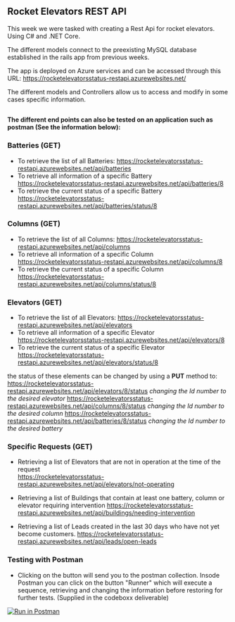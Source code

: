 ## Rocket Elevators REST API

This week we were tasked with creating a Rest Api for rocket elevators.
Using C# and .NET Core.

The different models connect to the preexisting MySQL database established in the rails app from previous weeks.

The app is deployed on Azure services and can be accessed through this URL: 
https://rocketelevatorsstatus-restapi.azurewebsites.net/

The different models and Controllers allow us to access and modify in some cases specific information.

## 

 **The different end points can also be tested on an application such as postman (See the information below):**

### Batteries **(GET)**
* To retrieve the list of all Batteries:
https://rocketelevatorsstatus-restapi.azurewebsites.net/api/batteries
* To retrieve all information of a specific Battery
https://rocketelevatorsstatus-restapi.azurewebsites.net/api/batteries/8
* To retrieve the current status of a specific Battery
https://rocketelevatorsstatus-restapi.azurewebsites.net/api/batteries/status/8

### Columns **(GET)**
* To retrieve the list of all Columns:
https://rocketelevatorsstatus-restapi.azurewebsites.net/api/columns  
* To retrieve all information of a specific Column
https://rocketelevatorsstatus-restapi.azurewebsites.net/api/columns/8
* To retrieve the current status of a specific Column
https://rocketelevatorsstatus-restapi.azurewebsites.net/api/columns/status/8

### Elevators **(GET)**
* To retrieve the list of all Elevators:
https://rocketelevatorsstatus-restapi.azurewebsites.net/api/elevators
* To retrieve all information of a specific Elevator
https://rocketelevatorsstatus-restapi.azurewebsites.net/api/elevators/8
* To retrieve the current status of a specific Elevator
https://rocketelevatorsstatus-restapi.azurewebsites.net/api/elevators/status/8

the status of these elements can be changed by using a **PUT** method to: 
https://rocketelevatorsstatus-restapi.azurewebsites.net/api/elevators/8/status
*changing the Id number to the desired elevator*
https://rocketelevatorsstatus-restapi.azurewebsites.net/api/columns/8/status
*changing the Id number to the desired column*
https://rocketelevatorsstatus-restapi.azurewebsites.net/api/batteries/8/status
*changing the Id number to the desired battery*

### Specific Requests **(GET)** 
* Retrieving a list of Elevators that are not in operation at the time of the request  
https://rocketelevatorsstatus-restapi.azurewebsites.net/api/elevators/not-operating

* Retrieving a list of Buildings that contain at least one battery, column or elevator requiring intervention
https://rocketelevatorsstatus-restapi.azurewebsites.net/api/buildings/needing-intervention

* Retrieving a list of Leads created in the last 30 days who have not yet become customers.
https://rocketelevatorsstatus-restapi.azurewebsites.net/api/leads/open-leads

### Testing with Postman 
* Clicking on the button will send you to the postman collection. Insode Postman you can click on the button "Runner" which will execute a sequence, retrieving and changing the information before restoring for further tests. (Supplied in the codeboxx deliverable)


[![Run in Postman](https://run.pstmn.io/button.svg)](https://app.getpostman.com/run-collection/b5d53c3b6dfeabcc3e0c)




